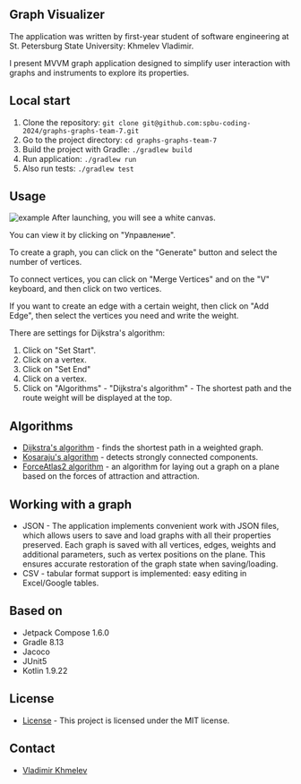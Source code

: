 ## Graph Visualizer
The application was written by first-year student of software engineering at St. Petersburg State University: Khmelev Vladimir.

I present MVVM graph application designed to simplify user interaction with graphs and instruments to explore its properties.

## Local start
1. Clone the repository:
 ```git clone git@github.com:spbu-coding-2024/graphs-graphs-team-7.git ```
2. Go to the project directory:
 ```cd graphs-graphs-team-7```
3. Build the project with Gradle:
```./gradlew build```
4. Run application:
```./gradlew run```
5. Also run tests:
```./gradlew test```

## Usage

![example](https://github.com/user-attachments/assets/dc1d64a0-6ada-4c71-848c-a4939985522a)
After launching, you will see a white canvas.

You can view it by clicking on "Управление".

To create a graph, you can click on the "Generate" button and select the number of vertices.

To connect vertices, you can click on "Merge Vertices" and on the "V" keyboard, and then click on two vertices.

If you want to create an edge with a certain weight, then click on "Add Edge", then select the vertices you need and write the weight.

There are settings for Dijkstra's algorithm:
1. Click on "Set Start".
2. Click on a vertex.
3. Click on "Set End"
4. Click on a vertex.
5. Click on "Algorithms" - "Dijkstra's algorithm" - 
The shortest path and the route weight will be displayed at the top.

## Algorithms
+ [Dijkstra's algorithm](https://en.wikipedia.org/wiki/Dijkstra%27s_algorithm) - finds the shortest path in a weighted graph.
+ [Kosaraju's algorithm](https://en.wikipedia.org/wiki/Kosaraju%27s_algorithm) - detects strongly connected components.
+ [ForceAtlas2 algorithm](https://github.com/gephi/gephi/wiki/Force-Atlas-2) - an algorithm for laying out a graph on a plane based on the forces of attraction and attraction.

## Working with a graph
+ JSON - The application implements convenient work with JSON files, which allows users to save and load graphs with all their properties preserved.
Each graph is saved with all vertices, edges, weights and additional parameters, such as vertex positions on the plane. This ensures accurate restoration of the graph state when saving/loading.
+ CSV - tabular format support is implemented: easy editing in Excel/Google tables.

## Based on 
+ Jetpack Compose 1.6.0
+ Gradle 8.13
+ Jacoco
+ JUnit5
+ Kotlin 1.9.22

## License
+ [License](https://github.com/spbu-coding-2024/graphs-graphs-team-7/blob/main/LICENSE) - This project is licensed under the MIT license.

## Contact 
+ [Vladimir Khmelev](https://t.me/khmelevvova)
